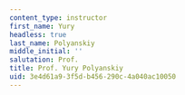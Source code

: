 ```yaml
---
content_type: instructor
first_name: Yury
headless: true
last_name: Polyanskiy
middle_initial: ''
salutation: Prof.
title: Prof. Yury Polyanskiy
uid: 3e4d61a9-3f5d-b456-290c-4a040ac10050
---
```


